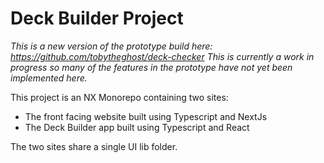 # Deck Builder Project

*This is a new version of the prototype build here: https://github.com/tobytheghost/deck-checker
This is currently a work in progress so many of the features in the prototype have not yet been implemented here.*

This project is an NX Monorepo containing two sites:
- The front facing website built using Typescript and NextJs
- The Deck Builder app built using Typescript and React

The two sites share a single UI lib folder.
